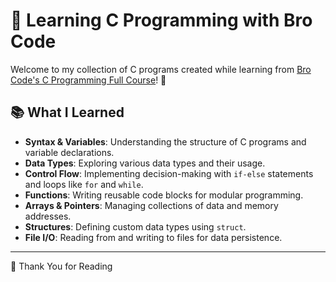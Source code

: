 # 🎉 Learning C Programming with Bro Code

Welcome to my collection of C programs created while learning from [Bro Code's C Programming Full Course](https://www.youtube.com/watch?v=87SH2Cn0s9A)! 🚀

## 📚 What I Learned

- **Syntax & Variables**: Understanding the structure of C programs and variable declarations.
- **Data Types**: Exploring various data types and their usage.
- **Control Flow**: Implementing decision-making with `if-else` statements and loops like `for` and `while`.
- **Functions**: Writing reusable code blocks for modular programming.
- **Arrays & Pointers**: Managing collections of data and memory addresses.
- **Structures**: Defining custom data types using `struct`.
- **File I/O**: Reading from and writing to files for data persistence.

---
💝 Thank You for Reading

